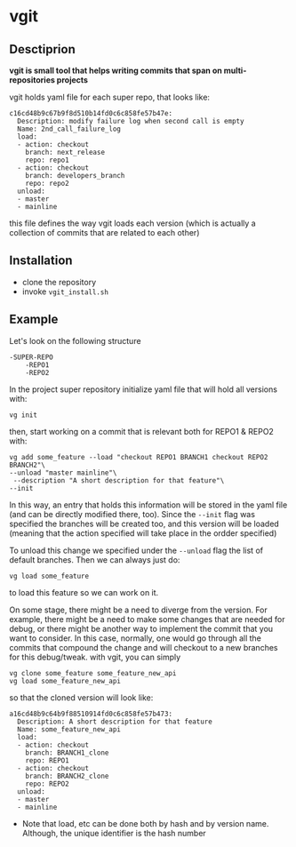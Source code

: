 # vgit

## Desctiprion

**vgit is small tool that helps writing commits that span on multi-repositories projects**

vgit holds yaml file for each super repo, that looks like:
~~~
c16cd48b9c67b9f8d510b14fd0c6c858fe57b47e:
  Description: modify failure log when second call is empty
  Name: 2nd_call_failure_log
  load:
  - action: checkout
    branch: next_release
    repo: repo1
  - action: checkout
    branch: developers_branch
    repo: repo2
  unload:
  - master
  - mainline
~~~
this file defines the way vgit loads each version (which is actually a collection of commits that are related to each other)

## Installation

- clone the repository
- invoke `vgit_install.sh`

## Example

Let's look on the following structure
~~~
-SUPER-REPO
	-REPO1
	-REPO2
~~~

In the project super repository initialize yaml file that will hold all versions with:

`vg init`

then, start working on a commit that is relevant both for REPO1 & REPO2 with:

~~~
vg add some_feature --load "checkout REPO1 BRANCH1 checkout REPO2 BRANCH2"\
--unload "master mainline"\
 --description "A short description for that feature"\
--init
~~~

In this way, an entry that holds this information will be stored in the yaml file (and can be directly modified there, too). Since the `--init` flag was specified the branches will be created too, and this version will be loaded (meaning that the action specified will take place in the ordder specified)

To unload this change we specified under the `--unload` flag the list of default branches. Then we can always just do:

~~~
vg load some_feature
~~~

to load this feature so we can work on it.

On some stage, there might be a need to diverge from the version. For example, there might be a need to make some changes that are needed for debug, or there might be another way to implement the commit that you want to consider. In this case, normally, one would go through all the commits that compound the change and will checkout to a new branches for this debug/tweak. with vgit, you can simply

~~~
vg clone some_feature some_feature_new_api
vg load some_feature_new_api
~~~

so that the cloned version will look like:
~~~
a16cd48b9c64b9f88510914fd0c6c858fe57b473:
  Description: A short description for that feature
  Name: some_feature_new_api
  load:
  - action: checkout
    branch: BRANCH1_clone
    repo: REPO1
  - action: checkout
    branch: BRANCH2_clone
    repo: REPO2
  unload:
  - master
  - mainline
~~~

* Note that load, etc can be done both by hash and by version name. Although, the unique identifier is the hash number


